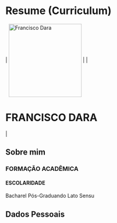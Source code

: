 # Resume (Curriculum)

| <a href="#"><img alt="Francisco Dara" src="https://github.com/franciscodara.png" width="200px" heigth="200px" align="center" /></a>  |  | <h1>FRANCISCO DARA</h1> |

## Sobre mim 

### FORMAÇÃO ACADÊMICA   
#### ESCOLARIDADE
Bacharel
Pós-Graduando Lato Sensu 

## Dados Pessoais 

